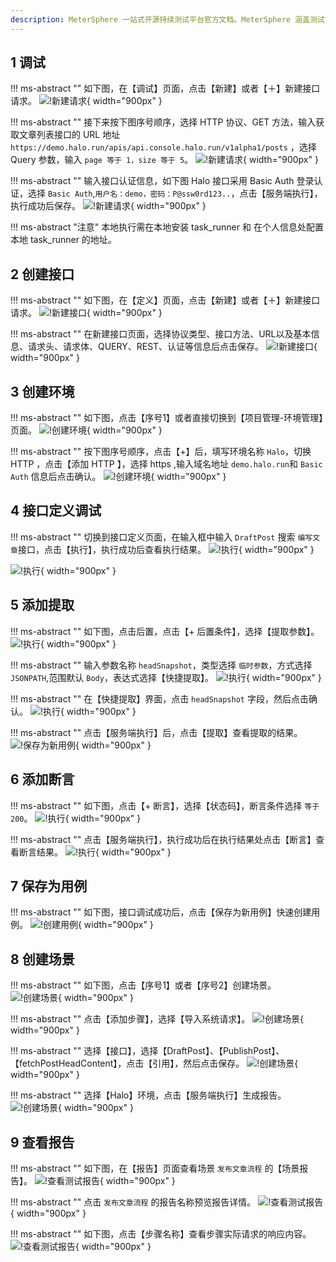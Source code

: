 ```yaml
---
description: MeterSphere 一站式开源持续测试平台官方文档。MeterSphere 涵盖测试管理、接口测试、UI 测试和性能测试等功能，全面兼容 JMeter、Selenium 等主流开源标准，有效助力开发和测试团队充分利用云弹性进行高度可 扩展的自动化测试，加速高质量的软件交付。
---
```


## 1 调试
!!! ms-abstract ""
    如下图，在【调试】页面，点击【新建】或者【＋】新建接口请求。
![!新建请求](../img/quick_start/api/新建请求1.png){ width="900px" }

!!! ms-abstract ""
    接下来按下图序号顺序，选择 HTTP 协议、GET 方法，输入获取文章列表接口的 URL 地址 `https://demo.halo.run/apis/api.console.halo.run/v1alpha1/posts` ，选择 Query 参数，输入 `page 等于 1，size 等于 5`。
![!新建请求](../img/quick_start/api/新建请求2.png){ width="900px" }

!!! ms-abstract "" 
    输入接口认证信息，如下图 Halo 接口采用 Basic Auth 登录认证，选择 `Basic Auth`,`用户名：demo，密码：P@ssw0rd123..`，点击【服务端执行】，执行成功后保存。
![!新建请求](../img/quick_start/api/执行.png){ width="900px" }  

!!! ms-abstract "注意" 
    本地执行需在本地安装 task_runner 和 在个人信息处配置 本地 task_runner 的地址。

## 2 创建接口
!!! ms-abstract "" 
    如下图，在【定义】页面，点击【新建】或者【＋】新建接口请求。
![!新建接口](../img/quick_start/api/API新建请求1.png){ width="900px" }

!!! ms-abstract "" 
    在新建接口页面，选择协议类型、接口方法、URL以及基本信息、请求头、请求体、QUERY、REST、认证等信息后点击保存。
![!新建接口](../img/quick_start/api/API新建请求2.png){ width="900px" }


## 3 创建环境
!!! ms-abstract "" 
    如下图，点击【序号1】或者直接切换到【项目管理-环境管理】页面。
![!创建环境](../img/quick_start/api/创建环境1.png){ width="900px" }

!!! ms-abstract ""
    按下图序号顺序，点击【+】后，填写环境名称 `Halo`，切换 HTTP ，点击【添加 HTTP 】，选择 https ,输入域名地址 `demo.halo.run`和 `Basic Auth` 信息后点击确认。
![!创建环境](../img/quick_start/api/创建环境2.png){ width="900px" }

## 4 接口定义调试
!!! ms-abstract "" 
    切换到接口定义页面，在输入框中输入 `DraftPost` 搜索 `编写文章`接口，点击【执行】，执行成功后查看执行结果。
![!执行](../img/quick_start/api/调试1.png){ width="900px" }	

![!执行](../img/quick_start/api/调试2.png){ width="900px" }

## 5 添加提取
!!! ms-abstract "" 
    如下图，点击后置，点击【+ 后置条件】，选择【提取参数】。
![!执行](../img/quick_start/api/添加后置操作1.png){ width="900px" }	

!!! ms-abstract "" 
    输入参数名称 `headSnapshot`，类型选择 `临时参数`，方式选择 `JSONPATH`,范围默认 `Body`，表达式选择【快捷提取】。
![!执行](../img/quick_start/api/添加后置操作2.png){ width="900px" }	

!!! ms-abstract "" 
    在【快捷提取】界面，点击 `headSnapshot` 字段，然后点击确认。
![!执行](../img/quick_start/api/添加后置操作3.png){ width="900px" }	

!!! ms-abstract "" 
    点击【服务端执行】后，点击【提取】查看提取的结果。
![!保存为新用例](../img/quick_start/api/添加后置操作4.png){ width="900px" }	

## 6 添加断言
!!! ms-abstract "" 
    如下图，点击【+ 断言】，选择【状态码】，断言条件选择 `等于 200`。
![!执行](../img/quick_start/api/添加断言1.png){ width="900px" }	

!!! ms-abstract "" 
    点击【服务端执行】，执行成功后在执行结果处点击【断言】查看断言结果。
![!执行](../img/quick_start/api/添加断言2.png){ width="900px" }	

## 7 保存为用例
!!! ms-abstract "" 
    如下图，接口调试成功后，点击【保存为新用例】快速创建用例。
![!创建用例](../img/quick_start/api/创建用例1.png){ width="900px" }		

## 8 创建场景
!!! ms-abstract ""
    如下图，点击【序号1】或者【序号2】创建场景。
![!创建场景](../img/quick_start/api/创建场景1.png){ width="900px" }

!!! ms-abstract ""
    点击【添加步骤】，选择【导入系统请求】。
![!创建场景](../img/quick_start/api/创建场景2.png){ width="900px" }

!!! ms-abstract ""
    选择【接口】，选择【DraftPost】、【PublishPost】、【fetchPostHeadContent】，点击【引用】，然后点击保存。
![!创建场景](../img/quick_start/api/创建场景3.png){ width="900px" }

!!! ms-abstract ""
    选择【Halo】环境，点击【服务端执行】生成报告。
![!创建场景](../img/quick_start/api/创建场景4.png){ width="900px" }

## 9 查看报告
!!! ms-abstract "" 
    如下图，在【报告】页面查看场景 `发布文章流程` 的【场景报告】。
![!查看测试报告](../img/quick_start/api/查看报告1.png){ width="900px" }

!!! ms-abstract "" 
    点击 `发布文章流程` 的报告名称预览报告详情。
![!查看测试报告](../img/quick_start/api/查看报告2.png){ width="900px" }

!!! ms-abstract "" 
    如下图，点击【步骤名称】查看步骤实际请求的响应内容。
![!查看测试报告](../img/quick_start/api/查看报告3.png){ width="900px" }

